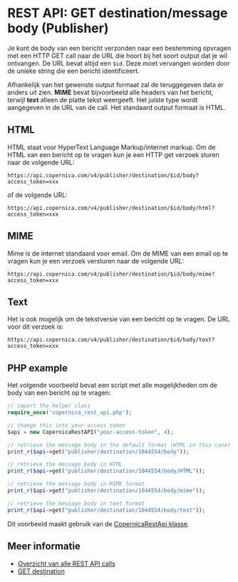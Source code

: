# REST API: GET destination/message body (Publisher)

Je kunt de body van een bericht verzonden naar een bestemming opvragen 
met een HTTP GET call naar de URL die hoort bij het soort output dat 
je wil ontvangen. De URL bevat altijd een `$id`. Deze moet vervangen 
worden door de unieke string die een bericht identificeert.

Afhankelijk van het gewenste output formaat zal de teruggegeven data er 
anders uit zien. **MIME** bevat bijvoorbeeld alle headers van het bericht, 
terwijl **text** alleen de platte tekst weergeeft. Het juiste type 
wordt aangegeven in de URL van de call. Het standaard output formaat is 
HTML.

## HTML

HTML staat voor HyperText Language Markup/internet markup. Om de HTML 
van een bericht op te vragen kun je een HTTP get verzoek sturen naar de 
volgende URL:

`https://api.copernica.com/v4/publisher/destination/$id/body?access_token=xxx`

of de volgende URL:

`https://api.copernica.com/v4/publisher/destination/$id/body/html?access_token=xxx`

## MIME

Mime is de internet standaard voor email. Om de MIME van een email op te 
vragen kun je een verzoek versturen naar de volgende URL:

`https://api.copernica.com/v4/publisher/destination/$id/body/mime?access_token=xxx`

## Text

Het is ook mogelijk om de tekstversie van een bericht op te vragen. 
De URL voor dit verzoek is:

`https://api.copernica.com/v4/publisher/destination/$id/body/text?access_token=xxx`

## PHP example

Het volgende voorbeeld bevat een script met alle mogelijkheden om 
de body van een bericht op te vragen:

```php
// import the helper class
require_once('copernica_rest_api.php');

// change this into your access token
$api = new CopernicaRestAPI("your-access-token", 4);

// retrieve the message body in the default format (HTML in this case)
print_r($api->get("publisher/destination/1044554/body"));

// retrieve the message body in HTML
print_r($api->get("publisher/destination/1044554/body/HTML"));

// retrieve the message body in MIME format
print_r($api->get("publisher/destination/1044554/body/mime"));

// retrieve the message body in text format
print_r($api->get("publisher/destination/1044554/body/text"));
```

Dit voorbeeld maakt gebruik van de [CopernicaRestApi klasse](rest-php).

## Meer informatie

* [Overzicht van alle REST API calls](./rest-api)
* [GET destination](./rest-get-publisher-destination)
